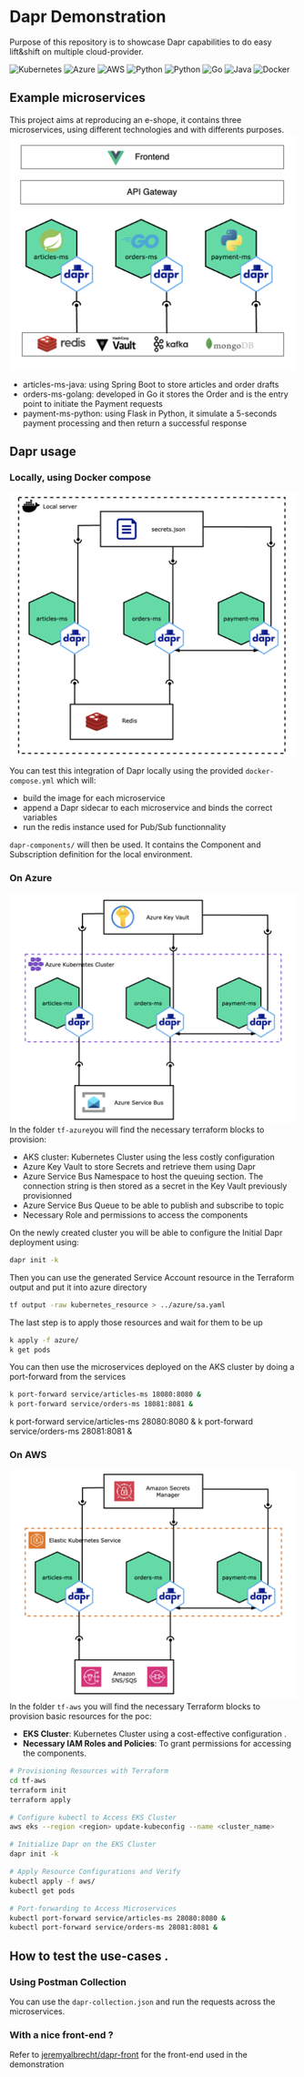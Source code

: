 # Dapr Demonstration

Purpose of this repository is to showcase Dapr capabilities to do easy lift&shift on multiple cloud-provider.

![Kubernetes](https://img.shields.io/badge/Kubernetes-3069DE?style=for-the-badge&logo=kubernetes&logoColor=white)
![Azure](https://img.shields.io/badge/microsoft%20azure-0089D6?style=for-the-badge&logo=microsoft-azure&logoColor=white)
![AWS](https://img.shields.io/badge/Amazon_AWS-FF9900?style=for-the-badge&logo=amazonaws&logoColor=white)
![Python](https://img.shields.io/badge/Python-FFD43B?style=for-the-badge&logo=python&logoColor=blue)
![Python](https://img.shields.io/badge/Python-FFD43B?style=for-the-badge&logo=python&logoColor=blue)
![Go](https://img.shields.io/badge/Go-00ADD8?style=for-the-badge&logo=go&logoColor=white)
![Java](https://img.shields.io/badge/java-%23ED8B00.svg?style=for-the-badge&logo=openjdk&logoColor=white)
![Docker](https://img.shields.io/badge/docker-%230db7ed.svg?style=for-the-badge&logo=docker&logoColor=white)

## Example microservices
This project aims at reproducing an e-shope, it contains three microservices, using different technologies and with differents purposes.
![Docker](resources/microservices.png)
* articles-ms-java: using Spring Boot to store articles and order drafts
* orders-ms-golang: developed in Go it stores the Order and is the entry point to initiate the Payment requests
* payment-ms-python: using Flask in Python, it simulate  a 5-seconds payment processing and then return a successful response

## Dapr usage
### Locally, using Docker compose
![Docker](resources/docker.png)

You can test this integration of Dapr locally using the provided `docker-compose.yml` which will:
* build the image for each microservice
* append a Dapr sidecar to each microservice and binds the correct variables
* run the redis instance used for Pub/Sub functionnality

`dapr-components/` will then be used. It contains the Component and Subscription definition for the local environment. 

### On Azure
![Azure](resources/azure.png)
In the folder `tf-azure`you will find the necessary terraform blocks to provision:
* AKS cluster: Kubernetes Cluster using the less costly configuration
* Azure Key Vault to store Secrets and retrieve them using Dapr
* Azure Service Bus Namespace to host the queuing section. The connection string is then stored as a secret in the Key Vault previously provisionned
* Azure Service Bus Queue to be able to publish and subscribe to topic
* Necessary Role and permissions to access the components

On the newly created cluster you will be able to configure the Initial Dapr deployment using:

```sh
dapr init -k
```

Then you can use the generated Service Account resource in the Terraform output and put it into azure directory

```sh
tf output -raw kubernetes_resource > ../azure/sa.yaml
```

The last step is to apply those resources and wait for them to be up
```sh
k apply -f azure/
k get pods
```

You can then use the microservices deployed on the AKS cluster by doing a port-forward from the services
```sh
k port-forward service/articles-ms 18080:8080 &
k port-forward service/orders-ms 18081:8081 &
```
k port-forward service/articles-ms 28080:8080 &
k port-forward service/orders-ms 28081:8081 &

### On AWS
![aws](resources/aws.png)
In the folder `tf-aws` you will find the necessary Terraform blocks to provision basic resources for the poc:
- **EKS Cluster**: Kubernetes Cluster using a cost-effective configuration .
- **Necessary IAM Roles and Policies**: To grant permissions for accessing the components.


```sh
# Provisioning Resources with Terraform
cd tf-aws
terraform init
terraform apply
```
```sh
# Configure kubectl to Access EKS Cluster
aws eks --region <region> update-kubeconfig --name <cluster_name>
```
```sh
# Initialize Dapr on the EKS Cluster
dapr init -k
```

```sh
# Apply Resource Configurations and Verify
kubectl apply -f aws/
kubectl get pods
```
```sh
# Port-forwarding to Access Microservices
kubectl port-forward service/articles-ms 28080:8080 &
kubectl port-forward service/orders-ms 28081:8081 &
```



## How to test the use-cases .

### Using Postman Collection

You can use the `dapr-collection.json` and run the requests across the microservices.

### With a nice front-end ? 

Refer to [jeremyalbrecht/dapr-front](https://github.com/jeremyalbrecht/dapr-front) for the front-end used in the demonstration 